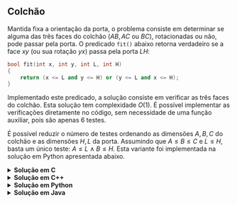## Colchão

Mantida fixa a orientação da porta, o problema consiste em determinar se alguma das três faces do colchão ($AB, AC$ ou $BC$), rotacionadas ou
não, pode passar pela porta. O predicado `fit()` abaixo retorna verdadeiro se a face $xy$ (ou sua rotação $yx$) passa pela porta $LH$:
```cpp
bool fit(int x, int y, int L, int H)
{
    return (x <= L and y <= H) or (y <= L and x <= H);
}
```

Implementado este predicado, a solução consiste em verificar as três faces do colchão. Esta solução tem complexidade $O(1)$. É possível 
implementar as verificações diretamente no código, sem necessidade de uma função auxiliar, pois são apenas 6 testes.

É possível reduzir o número de testes ordenando as dimensões $A, B, C$ do colchão e as dimensões $H, L$ da porta. Assumindo que $A\leq B\leq C$
e $L\leq H$, basta um único teste: $A \leq L\ \land\ B\leq H$. Esta variante foi implementada na solução em Python apresentada abaixo.

<details>
    <summary><b>Solução em C</b></summary>

```c
#include <stdio.h>

int main()
{
    int A, B, C, H, L;
    scanf("%d %d %d %d %d", &A, &B, &C, &H, &L);

    if ((A <= H && B <= L) || (B <= H && A <= L) ||
        (A <= H && C <= L) || (C <= H && A <= L) ||
        (B <= H && C <= L) || (C <= H && B <= L))
    {
        printf("S\n");
    } else
    {
        printf("N\n");
    }

    return 0;
}
```
</details>


<details>
    <summary><b>Solução em C++</b></summary>

```cpp
#include <bits/stdc++.h>

using namespace std;

bool fit(int A, int B, int H, int L)
{
    return (A <= H and B <= L) or (B <= H and A <= L);
}

int main()
{
    int A, B, C, H, L;
    cin >> A >> B >> C >> H >> L;

    auto ans = fit(A, B, H, L) or fit(A, C, H, L) or fit(B, C, H, L); 

    cout << (ans ? 'S' : 'N') << '\n';

    return 0;
}
```
</details>


<details>
    <summary><b>Solução em Python</b></summary>

```Python
A, B, _ = sorted(map(int, input().split()))
H, L = sorted(map(int, input().split()))

if A <= H and B <= L:
    print("S")
else:
    print("N")
```
</details>


<details>
    <summary><b>Solução em Java</b></summary>

```java
import java.util.Scanner;

public class Main {

    public static boolean fit(int A, int B, int H, int L) {
        return (A <= H && B <= L) || (B <= H && A <= L);
    }

    public static void main(String[] args) {
        Scanner scanner = new Scanner(System.in);

        int A = scanner.nextInt();
        int B = scanner.nextInt();
        int C = scanner.nextInt();
        int H = scanner.nextInt();
        int L = scanner.nextInt();

        boolean ans = fit(A, B, H, L) || fit(A, C, H, L) || fit(B, C, H, L); 

        if (ans)
            System.out.println("S");
        else
            System.out.println("N");
    }
}
```
</details>
